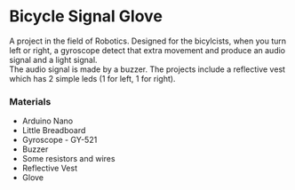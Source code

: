 # Bicycle Signal Glove    
A project in the field of Robotics. Designed for the bicylcists, when you turn left or right, a gyroscope detect that extra movement and produce an audio signal and a light signal.  
The audio signal is made by a buzzer. The projects include a reflective vest which has 2 simple leds (1 for left, 1 for right). 
### Materials   
* Arduino Nano  
* Little Breadboard  
* Gyroscope - GY-521  
* Buzzer  
* Some resistors and wires  
* Reflective Vest  
* Glove
 
